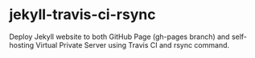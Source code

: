 # jekyll-travis-ci-rsync
Deploy Jekyll website to both GitHub Page (gh-pages branch) and self-hosting Virtual Private Server using Travis CI and rsync command.
